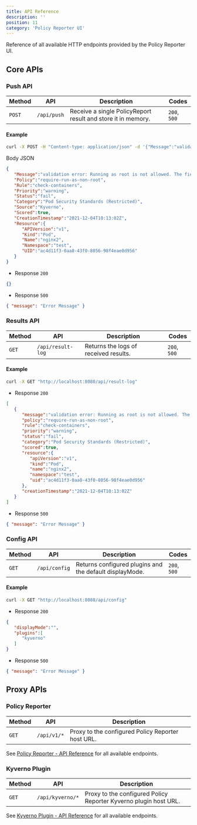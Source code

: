 ```yaml
---
title: API Reference
description: ''
position: 11
category: 'Policy Reporter UI'
---
```


Reference of all available HTTP endpoints provided by the Policy Reporter UI.

## Core APIs

### Push API

| Method | API          | Description                                                   | Codes |
|--------|--------------|---------------------------------------------------------------|----------------|
| `POST`  | `/api/push` | Receive a single PolicyReport result and store it in memory.  | `200`, `500`   |

#### Example

```bash
curl -X POST -H "Content-type: application/json" -d '{"Message":"validation error: Running as root is not allowed. The fields spec.securityContext.runAsNonRoot, spec.containers[*].securityContext.runAsNonRoot, and spec.initContainers[*].securityContext.runAsNonRoot must be `true`. Rule check-containers[0] failed at path /spec/securityContext/runAsNonRoot/. Rule check-containers[1] failed at path /spec/containers/0/securityContext/.","Policy":"require-run-as-non-root","Rule":"check-containers","Priority":"warning","Status":"fail","Category":"Pod Security Standards (Restricted)","Source":"Kyverno","Scored":true,"CreationTimestamp":"2021-12-04T10:13:02Z","Resource":{"APIVersion":"v1","Kind":"Pod","Name":"nginx2","Namespace":"test","UID":"ac4d11f3-0aa8-43f0-8056-98f4eae0d956"}}' "http://localhost:8080/api/push"
```

Body JSON

```json
{
   "Message":"validation error: Running as root is not allowed. The fields spec.securityContext.runAsNonRoot, spec.containers[*].securityContext.runAsNonRoot, and spec.initContainers[*].securityContext.runAsNonRoot must be `true`. Rule check-containers[0] failed at path /spec/securityContext/runAsNonRoot/. Rule check-containers[1] failed at path /spec/containers/0/securityContext/.",
   "Policy":"require-run-as-non-root",
   "Rule":"check-containers",
   "Priority":"warning",
   "Status":"fail",
   "Category":"Pod Security Standards (Restricted)",
   "Source":"Kyverno",
   "Scored":true,
   "CreationTimestamp":"2021-12-04T10:13:02Z",
   "Resource":{
      "APIVersion":"v1",
      "Kind":"Pod",
      "Name":"nginx2",
      "Namespace":"test",
      "UID":"ac4d11f3-0aa8-43f0-8056-98f4eae0d956"
   }
}
```

* Response `200`

```json
{}
```

* Response `500`

```json
{ "message": "Error Message" }
```

### Results API

| Method | API               | Description                           | Codes |
|--------|-------------------|---------------------------------------|----------------|
| `GET`  | `/api/result-log` | Returns the logs of received results.  | `200`, `500`   |

#### Example

```bash
curl -X GET "http://localhost:8080/api/result-log"
```

* Response `200`

```json
[
   {
      "message":"validation error: Running as root is not allowed. The fields spec.securityContext.runAsNonRoot, spec.containers[*].securityContext.runAsNonRoot, and spec.initContainers[*].securityContext.runAsNonRoot must be `true`. Rule check-containers[0] failed at path /spec/securityContext/runAsNonRoot/. Rule check-containers[1] failed at path /spec/containers/0/securityContext/.",
      "policy":"require-run-as-non-root",
      "rule":"check-containers",
      "priority":"warning",
      "status":"fail",
      "category":"Pod Security Standards (Restricted)",
      "scored":true,
      "resource":{
         "apiVersion":"v1",
         "kind":"Pod",
         "name":"nginx2",
         "namespace":"test",
         "uid":"ac4d11f3-0aa8-43f0-8056-98f4eae0d956"
      },
      "creationTimestamp":"2021-12-04T10:13:02Z"
   }
]
```

* Response `500`

```json
{ "message": "Error Message" }
```

### Config API

| Method | API           | Description                                            | Codes |
|--------|---------------|--------------------------------------------------------|----------------|
| `GET`  | `/api/config` | Returns configured plugins and the default displayMode. | `200`, `500`   |

#### Example

```bash
curl -X GET "http://localhost:8080/api/config"
```

* Response `200`

```json
{
   "displayMode":"",
   "plugins":[
      "kyverno"
   ]
}
```

* Response `500`

```json
{ "message": "Error Message" }
```

## Proxy APIs

### Policy Reporter

| Method | API         | Description                                       |
|--------|-------------|---------------------------------------------------|
| `GET`  | `/api/v1/*` | Proxy to the configured Policy Reporter host URL.  |

See [Policy Reporter - API Reference](/core/07-api-reference#v1-general-apis) for all available endpoints.

### Kyverno Plugin

| Method | API         | Description                                       |
|--------|-------------|---------------------------------------------------|
| `GET`  | `/api/kyverno/*` | Proxy to the configured Policy Reporter Kyverno plugin host URL.  |

See [Kyverno Plugin - API Reference](/kyverno-plugin/14-api-reference#v1-general-apis) for all available endpoints.
